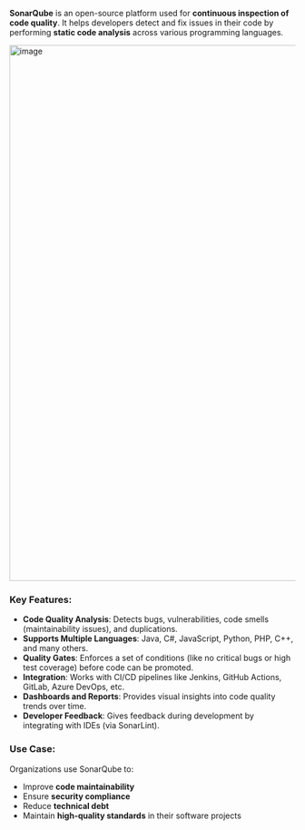 **SonarQube** is an open-source platform used for **continuous inspection of code quality**. It helps developers detect and fix issues in their code by performing **static code analysis** across various programming languages.

<img width="944" alt="image" src="https://github.com/user-attachments/assets/b2d3dd91-1e0b-4144-a6a2-cba98d39b5ba" />

### Key Features:
- **Code Quality Analysis**: Detects bugs, vulnerabilities, code smells (maintainability issues), and duplications.
- **Supports Multiple Languages**: Java, C#, JavaScript, Python, PHP, C++, and many others.
- **Quality Gates**: Enforces a set of conditions (like no critical bugs or high test coverage) before code can be promoted.
- **Integration**: Works with CI/CD pipelines like Jenkins, GitHub Actions, GitLab, Azure DevOps, etc.
- **Dashboards and Reports**: Provides visual insights into code quality trends over time.
- **Developer Feedback**: Gives feedback during development by integrating with IDEs (via SonarLint).

### Use Case:
Organizations use SonarQube to:
- Improve **code maintainability**
- Ensure **security compliance**
- Reduce **technical debt**
- Maintain **high-quality standards** in their software projects

